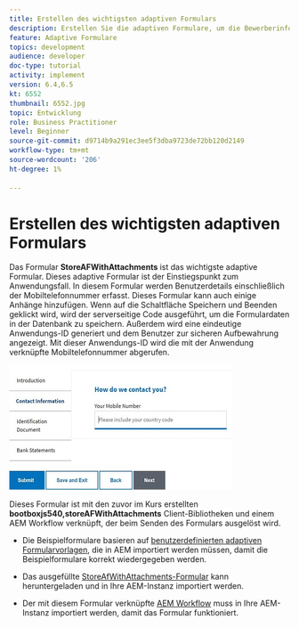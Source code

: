 ```yaml
---
title: Erstellen des wichtigsten adaptiven Formulars
description: Erstellen Sie die adaptiven Formulare, um die Bewerberinformationen und das adaptive Formular zu erfassen und das gespeicherte adaptive Formular abzurufen
feature: Adaptive Formulare
topics: development
audience: developer
doc-type: tutorial
activity: implement
version: 6.4,6.5
kt: 6552
thumbnail: 6552.jpg
topic: Entwicklung
role: Business Practitioner
level: Beginner
source-git-commit: d9714b9a291ec3ee5f3dba9723de72bb120d2149
workflow-type: tm+mt
source-wordcount: '206'
ht-degree: 1%

---
```



# Erstellen des wichtigsten adaptiven Formulars

Das Formular **StoreAFWithAttachments** ist das wichtigste adaptive Formular. Dieses adaptive Formular ist der Einstiegspunkt zum Anwendungsfall. In diesem Formular werden Benutzerdetails einschließlich der Mobiltelefonnummer erfasst. Dieses Formular kann auch einige Anhänge hinzufügen. Wenn auf die Schaltfläche Speichern und Beenden geklickt wird, wird der serverseitige Code ausgeführt, um die Formulardaten in der Datenbank zu speichern. Außerdem wird eine eindeutige Anwendungs-ID generiert und dem Benutzer zur sicheren Aufbewahrung angezeigt. Mit dieser Anwendungs-ID wird die mit der Anwendung verknüpfte Mobiltelefonnummer abgerufen.

![Hauptanwendungsformular](assets/6552.JPG)

Dieses Formular ist mit den zuvor im Kurs erstellten **bootboxjs540,storeAFWithAttachments** Client-Bibliotheken und einem AEM Workflow verknüpft, der beim Senden des Formulars ausgelöst wird.


* Die Beispielformulare basieren auf [benutzerdefinierten adaptiven Formularvorlagen](assets/custom-template-with-page-component.zip), die in AEM importiert werden müssen, damit die Beispielformulare korrekt wiedergegeben werden.

* Das ausgefüllte [StoreAfWithAttachments-Formular](assets/store-af-with-attachments-form.zip) kann heruntergeladen und in Ihre AEM-Instanz importiert werden.

* Der mit diesem Formular verknüpfte [AEM Workflow](assets/workflow-model-store-af-with-attachments.zip) muss in Ihre AEM-Instanz importiert werden, damit das Formular funktioniert.



